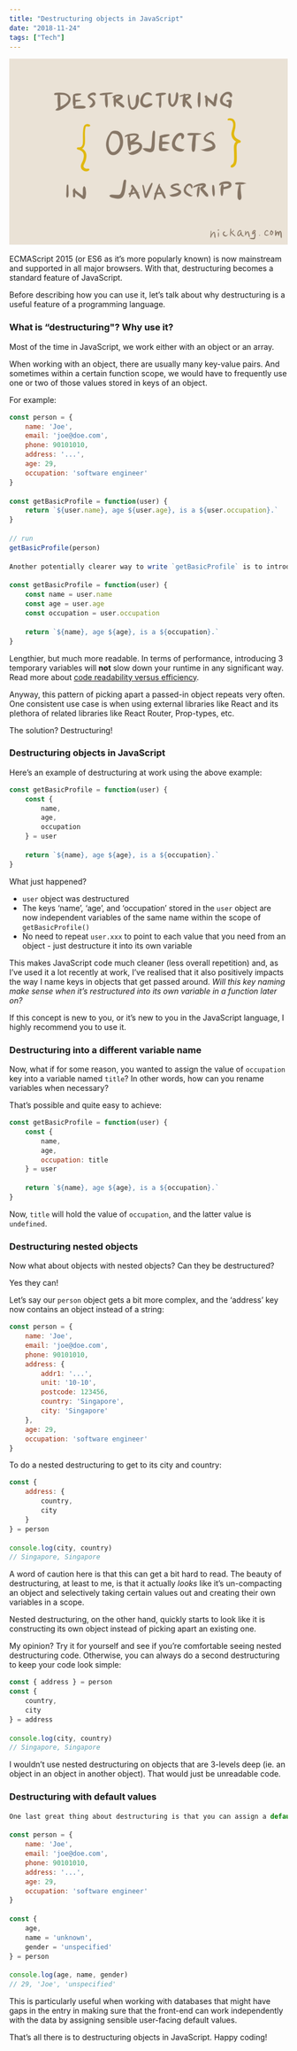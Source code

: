 ```yaml
---
title: "Destructuring objects in JavaScript"
date: "2018-11-24"
tags: ["Tech"]
---
```


![Destructuring objects in JavaScript nick ang blog](images/Destructuring-objects-in-JavaScript-nick-ang-blog.png)

ECMAScript 2015 (or ES6 as it’s more popularly known) is now mainstream and supported in all major browsers. With that, destructuring becomes a standard feature of JavaScript.

Before describing how you can use it, let’s talk about why destructuring is a useful feature of a programming language.

### What is “destructuring"? Why use it?

Most of the time in JavaScript, we work either with an object or an array.

When working with an object, there are usually many key-value pairs. And sometimes within a certain function scope, we would have to frequently use one or two of those values stored in keys of an object.

For example:

```js
const person = {
    name: 'Joe',
    email: 'joe@doe.com',
    phone: 90101010,
    address: '...',
    age: 29,
    occupation: 'software engineer'
}

const getBasicProfile = function(user) {
    return `${user.name}, age ${user.age}, is a ${user.occupation}.`
}

// run
getBasicProfile(person)

Another potentially clearer way to write `getBasicProfile` is to introduce intermediate variables and assign those values to them before the `return` statement, like so:

const getBasicProfile = function(user) {
    const name = user.name
    const age = user.age
    const occupation = user.occupation

    return `${name}, age ${age}, is a ${occupation}.`
}
```

Lengthier, but much more readable. In terms of performance, introducing 3 temporary variables will **not** slow down your runtime in any significant way. Read more about [code readability versus efficiency](/2018-11-16-code-readability-or-efficiency/).

Anyway, this pattern of picking apart a passed-in object repeats very often. One consistent use case is when using external libraries like React and its plethora of related libraries like React Router, Prop-types, etc.

The solution? Destructuring!

### Destructuring objects in JavaScript

Here’s an example of destructuring at work using the above example:

```js
const getBasicProfile = function(user) {
    const {
        name,
        age,
        occupation
    } = user

    return `${name}, age ${age}, is a ${occupation}.`
}
```

What just happened?

- `user` object was destructured
- The keys ‘name’, ‘age’, and ‘occupation’ stored in the `user` object are now independent variables of the same name within the scope of `getBasicProfile()`
- No need to repeat `user.xxx` to point to each value that you need from an object - just destructure it into its own variable

This makes JavaScript code much cleaner (less overall repetition) and, as I’ve used it a lot recently at work, I’ve realised that it also positively impacts the way I name keys in objects that get passed around. _Will this key naming make sense when it’s restructured into its own variable in a function later on?_

If this concept is new to you, or it’s new to you in the JavaScript language, I highly recommend you to use it.

### Destructuring into a different variable name

Now, what if for some reason, you wanted to assign the value of `occupation` key into a variable named `title`? In other words, how can you rename variables when necessary?

That’s possible and quite easy to achieve:

```js
const getBasicProfile = function(user) {
    const {
        name,
        age,
        occupation: title
    } = user

    return `${name}, age ${age}, is a ${occupation}.`
}
```

Now, `title` will hold the value of `occupation`, and the latter value is `undefined`.

### Destructuring nested objects

Now what about objects with nested objects? Can they be destructured?

Yes they can!

Let’s say our `person` object gets a bit more complex, and the ‘address’ key now contains an object instead of a string:

```js
const person = {
    name: 'Joe',
    email: 'joe@doe.com',
    phone: 90101010,
    address: {
        addr1: '...',
        unit: '10-10',
        postcode: 123456,
        country: 'Singapore',
        city: 'Singapore'
    },
    age: 29,
    occupation: 'software engineer'
}
```

To do a nested destructuring to get to its city and country:

```js
const {
    address: {
        country,
        city
    }
} = person

console.log(city, country)
// Singapore, Singapore
```

A word of caution here is that this can get a bit hard to read. The beauty of destructuring, at least to me, is that it actually _looks_ like it’s un-compacting an object and selectively taking certain values out and creating their own variables in a scope.

Nested destructuring, on the other hand, quickly starts to look like it is constructing its own object instead of picking apart an existing one.

My opinion? Try it for yourself and see if you’re comfortable seeing nested destructuring code. Otherwise, you can always do a second destructuring to keep your code look simple:

```js
const { address } = person
const {
    country,
    city
} = address

console.log(city, country)
// Singapore, Singapore
```

I wouldn’t use nested destructuring on objects that are 3-levels deep (ie. an object in an object in another object). That would just be unreadable code.

### Destructuring with default values

```js
One last great thing about destructuring is that you can assign a default value if a particular key doesn’t exist in the object being destructured:

const person = {
    name: 'Joe',
    email: 'joe@doe.com',
    phone: 90101010,
    address: '...',
    age: 29,
    occupation: 'software engineer'
}

const {
    age,
    name = 'unknown',
    gender = 'unspecified'
} = person

console.log(age, name, gender)
// 29, 'Joe', 'unspecified'
```

This is particularly useful when working with databases that might have gaps in the entry in making sure that the front-end can work independently with the data by assigning sensible user-facing default values.

That’s all there is to destructuring objects in JavaScript. Happy coding!

